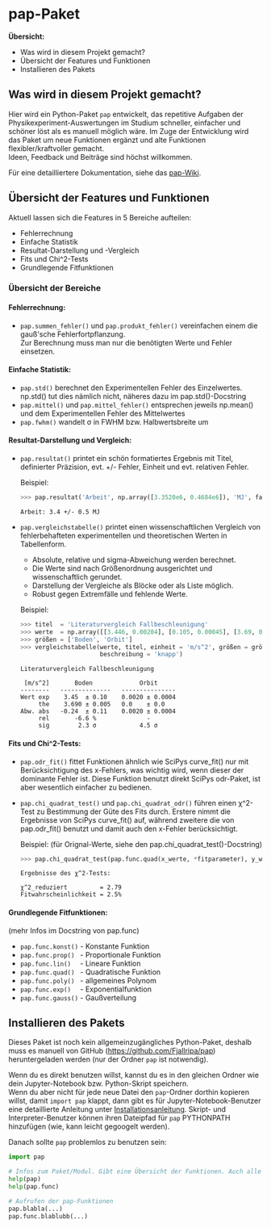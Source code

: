# pap-Paket
**Übersicht:**
* Was wird in diesem Projekt gemacht?
* Übersicht der Features und Funktionen
* Installieren des Pakets



## Was wird in diesem Projekt gemacht?
Hier wird ein Python-Paket `pap` entwickelt, das repetitive Aufgaben der Physikexperiment-Auswertungen im Studium schneller, einfacher und schöner löst als es manuell möglich wäre.
Im Zuge der Entwicklung wird das Paket um neue Funktionen ergänzt und alte Funktionen flexibler/kraftvoller gemacht.  
Ideen, Feedback und Beiträge sind höchst willkommen.

Für eine detailliertere Dokumentation, siehe das [pap-Wiki](https://github.com/Fjallripa/pap/wiki/Home).



## Übersicht der Features und Funktionen
Aktuell lassen sich die Features in 5 Bereiche aufteilen:  
* Fehlerrechnung
* Einfache Statistik
* Resultat-Darstellung und -Vergleich
* Fits und Chi^2-Tests
* Grundlegende Fitfunktionen


### Übersicht der Bereiche
#### Fehlerrechnung:
* `pap.summen_fehler()` und `pap.produkt_fehler()`
    vereinfachen einem die gauß'sche Fehlerfortpflanzung.  
    Zur Berechnung muss man nur die benötigten Werte und Fehler einsetzen.
        

#### Einfache Statistik:
* `pap.std()`
    berechnet den Experimentellen Fehler des Einzelwertes.  
    np.std() tut dies nämlich nicht, näheres dazu im pap.std()-Docstring
* `pap.mittel()`  und  `pap.mittel_fehler()`
    entsprechen jeweils np.mean() und dem Experimentellen Fehler des Mittelwertes
* `pap.fwhm()`
    wandelt σ in FWHM bzw. Halbwertsbreite um


#### Resultat-Darstellung und Vergleich:
* `pap.resultat()`
    printet ein schön formatiertes Ergebnis mit 
    Titel, definierter Präzision, evt. +/- Fehler, Einheit und evt. relativen Fehler.
    
    Beispiel:
    ```python
    >>> pap.resultat('Arbeit', np.array([3.3520e6, 0.4684e6]), 'MJ', faktor = 1e-6)
    ```
    ```
    Arbeit: 3.4 +/- 0.5 MJ
    ```
    
* `pap.vergleichstabelle()`
    printet einen wissenschaftlichen Vergleich von fehlerbehafteten experimentellen und 
    theoretischen Werten in Tabellenform. 
     - Absolute, relative und sigma-Abweichung werden berechnet.
     - Die Werte sind nach Größenordnung ausgerichtet und wissenschaftlich gerundet.
     - Darstellung der Vergleiche als Blöcke oder als Liste möglich.
     - Robust gegen Extremfälle und fehlende Werte.
    
    Beispiel:
    ```python
    >>> titel  = 'Literaturvergleich Fallbeschleunigung'
    >>> werte  = np.array([[3.446, 0.00204], [0.105, 0.00045], [3.69, 0], [5e-3, 0]])
    >>> größen = ['Boden', 'Orbit']
    >>> vergleichstabelle(werte, titel, einheit = 'm/s^2', größen = größen, 
                          beschreibung = 'knapp')
    ```
    ```
    Literaturvergleich Fallbeschleunigung

     [m/s^2]       Boden             Orbit     
    --------   --------------   ---------------
    Wert exp    3.45  ± 0.10    0.0020 ± 0.0004
         the    3.690 ± 0.005   0.0    ± 0.0   
    Abw. abs   -0.24  ± 0.11    0.0020 ± 0.0004
         rel       -6.6 %              -       
         sig        2.3 σ            4.5 σ      
    ```


#### Fits und Chi^2-Tests:
* `pap.odr_fit()`
    fittet Funktionen ähnlich wie SciPys curve_fit() nur mit Berücksichtigung des x-Fehlers, 
    was wichtig wird, wenn dieser der dominante Fehler ist. 
    Diese Funktion benutzt direkt SciPys odr-Paket, ist aber wesentlich einfacher 
    zu bedienen.

* `pap.chi_quadrat_test()` und  `pap.chi_quadrat_odr()`
    führen einen χ^2-Test zu Bestimmung der Güte des Fits durch.
    Erstere nimmt die Ergebnisse von SciPys curve_fit() auf, während zweitere die von 
    pap.odr_fit() benutzt und damit auch den x-Fehler berücksichtigt.

    Beispiel: (für Orignal-Werte, siehe den pap.chi_quadrat_test()-Docstring)
    ```python
    >>> pap.chi_quadrat_test(pap.func.quad(x_werte, *fitparameter), y_werte, y_fehler, 3)
    ```
    ```
    Ergebnisse des χ^2-Tests:

    χ^2_reduziert         = 2.79
    Fitwahrscheinlichkeit = 2.5%
    ```
 

#### Grundlegende Fitfunktionen:
(mehr Infos im Docstring von pap.func)
* `pap.func.konst()`   - Konstante Funktion
* `pap.func.prop() `   - Proportionale Funktion
* `pap.func.lin() ` ` `- Lineare Funktion
* `pap.func.quad() `   - Quadratische Funktion
* `pap.func.poly() `   - allgemeines Polynom
* `pap.func.exp() ` ` `- Exponentialfunktion
* `pap.func.gauss()`   - Gaußverteilung



## Installieren des Pakets
Dieses Paket ist noch kein allgemeinzugängliches Python-Paket, deshalb muss es manuell von GitHub (https://github.com/Fjallripa/pap) heruntergeladen werden (nur der Ordner `pap` ist notwendig).  

Wenn du es direkt benutzen willst, kannst du es in den gleichen Ordner wie dein Jupyter-Notebook bzw. Python-Skript speichern.  
Wenn du aber nicht für jede neue Datei den `pap`-Ordner dorthin kopieren willst, damit `import pap` klappt, dann gibt es für Jupyter-Notebook-Benutzer eine detaillierte Anleitung unter [Installationsanleitung](https://github.com/Fjallripa/pap/wiki/Installationsanleitung). Skript- und Interpreter-Benutzer können ihren Dateipfad für `pap` PYTHONPATH hinzufügen (wie, kann leicht gegoogelt werden).

Danach sollte `pap` problemlos zu benutzen sein:
```python
import pap

# Infos zum Paket/Modul. Gibt eine Übersicht der Funktionen. Auch alle deren Docstrings sind aufgelistet.
help(pap)
help(pap.func)

# Aufrufen der pap-Funktionen
pap.blabla(...)
pap.func.blablubb(...)
```
